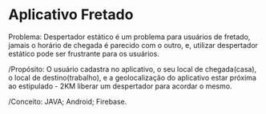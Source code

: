 # Aplicativo Fretado



Problema: Despertador estático é um problema para usuários de fretado, jamais o horário de chegada é parecido com o outro, e, utilizar despertador estático pode ser frustrante para os usuários.

/Propósito: O usuário cadastra no aplicativo, o seu local de chegada(casa), o local de destino(trabalho), e a geolocalização do aplicativo estar próxima ao estipulado - 2KM liberar um despertador para acordar o mesmo.

/Conceito: JAVA; Android; Firebase.

